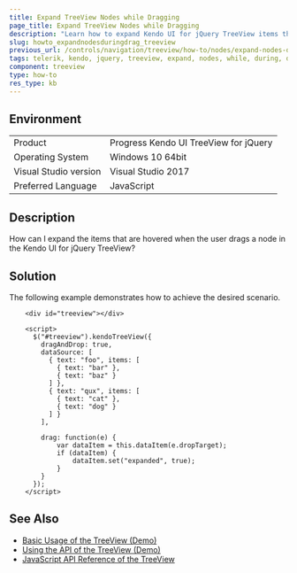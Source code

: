 ```yaml
---
title: Expand TreeView Nodes while Dragging
page_title: Expand TreeView Nodes while Dragging
description: "Learn how to expand Kendo UI for jQuery TreeView items that are hovered when the user drags a node."
slug: howto_expandnodesduringdrag_treeview
previous_url: /controls/navigation/treeview/how-to/nodes/expand-nodes-during-drag
tags: telerik, kendo, jquery, treeview, expand, nodes, while, during, dragging
component: treeview
type: how-to
res_type: kb
---
```


## Environment

<table>
 <tr>
  <td>Product</td>
  <td>Progress Kendo UI TreeView for jQuery</td>
 </tr>
 <tr>
  <td>Operating System</td>
  <td>Windows 10 64bit</td>
 </tr>
 <tr>
  <td>Visual Studio version</td>
  <td>Visual Studio 2017</td>
 </tr>
 <tr>
  <td>Preferred Language</td>
  <td>JavaScript</td>
 </tr>
</table>

## Description

How can I expand the items that are hovered when the user drags a node in the Kendo UI for jQuery TreeView?

## Solution

The following example demonstrates how to achieve the desired scenario.

```dojo
    <div id="treeview"></div>

    <script>
      $("#treeview").kendoTreeView({
        dragAndDrop: true,
        dataSource: [
          { text: "foo", items: [
            { text: "bar" },
            { text: "baz" }
          ] },
          { text: "qux", items: [
            { text: "cat" },
            { text: "dog" }
          ] }
        ],

        drag: function(e) {
            var dataItem = this.dataItem(e.dropTarget);
            if (dataItem) {
                dataItem.set("expanded", true);
            }
        }
      });
    </script>
```

## See Also

* [Basic Usage of the TreeView (Demo)](https://demos.telerik.com/kendo-ui/treeview/index)
* [Using the API of the TreeView (Demo)](https://demos.telerik.com/kendo-ui/treeview/api)
* [JavaScript API Reference of the TreeView](/api/javascript/ui/treeview)
